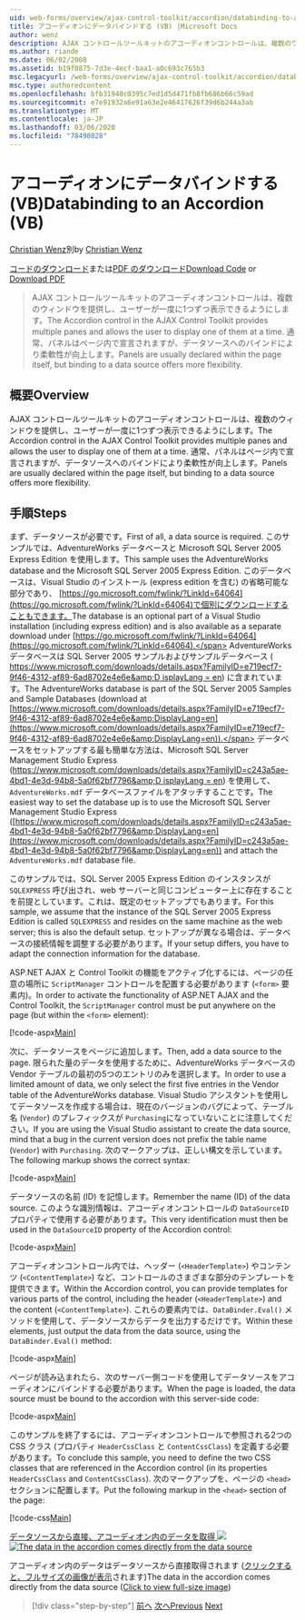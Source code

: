 ```yaml
---
uid: web-forms/overview/ajax-control-toolkit/accordion/databinding-to-an-accordion-vb
title: アコーディオンにデータバインドする (VB) |Microsoft Docs
author: wenz
description: AJAX コントロールツールキットのアコーディオンコントロールは、複数のウィンドウを提供し、ユーザーが一度に1つずつ表示できるようにします。 通常、パネルは...
ms.author: riande
ms.date: 06/02/2008
ms.assetid: b19f0875-7d3e-4ecf-baa1-a0c693c765b3
msc.legacyurl: /web-forms/overview/ajax-control-toolkit/accordion/databinding-to-an-accordion-vb
msc.type: authoredcontent
ms.openlocfilehash: bfb31940c0395c7ed1d5d471fb8fb686b66c59ad
ms.sourcegitcommit: e7e91932a6e91a63e2e46417626f39d6b244a3ab
ms.translationtype: MT
ms.contentlocale: ja-JP
ms.lasthandoff: 03/06/2020
ms.locfileid: "78498028"
---
```

# <a name="databinding-to-an-accordion-vb"></a><span data-ttu-id="77430-104">アコーディオンにデータバインドする (VB)</span><span class="sxs-lookup"><span data-stu-id="77430-104">Databinding to an Accordion (VB)</span></span>

<span data-ttu-id="77430-105">[Christian Wenz](https://github.com/wenz)別</span><span class="sxs-lookup"><span data-stu-id="77430-105">by [Christian Wenz](https://github.com/wenz)</span></span>

<span data-ttu-id="77430-106">[コードのダウンロード](https://download.microsoft.com/download/5/6/d/56d50cef-2011-4c8f-9891-7edc6dc57df9/Accordion1.vb.zip)または[PDF のダウンロード](https://download.microsoft.com/download/6/7/1/6718d452-ff89-4d3f-a90e-c74ec2d636a3/accordion1VB.pdf)</span><span class="sxs-lookup"><span data-stu-id="77430-106">[Download Code](https://download.microsoft.com/download/5/6/d/56d50cef-2011-4c8f-9891-7edc6dc57df9/Accordion1.vb.zip) or [Download PDF](https://download.microsoft.com/download/6/7/1/6718d452-ff89-4d3f-a90e-c74ec2d636a3/accordion1VB.pdf)</span></span>

> <span data-ttu-id="77430-107">AJAX コントロールツールキットのアコーディオンコントロールは、複数のウィンドウを提供し、ユーザーが一度に1つずつ表示できるようにします。</span><span class="sxs-lookup"><span data-stu-id="77430-107">The Accordion control in the AJAX Control Toolkit provides multiple panes and allows the user to display one of them at a time.</span></span> <span data-ttu-id="77430-108">通常、パネルはページ内で宣言されますが、データソースへのバインドにより柔軟性が向上します。</span><span class="sxs-lookup"><span data-stu-id="77430-108">Panels are usually declared within the page itself, but binding to a data source offers more flexibility.</span></span>

## <a name="overview"></a><span data-ttu-id="77430-109">概要</span><span class="sxs-lookup"><span data-stu-id="77430-109">Overview</span></span>

<span data-ttu-id="77430-110">AJAX コントロールツールキットのアコーディオンコントロールは、複数のウィンドウを提供し、ユーザーが一度に1つずつ表示できるようにします。</span><span class="sxs-lookup"><span data-stu-id="77430-110">The Accordion control in the AJAX Control Toolkit provides multiple panes and allows the user to display one of them at a time.</span></span> <span data-ttu-id="77430-111">通常、パネルはページ内で宣言されますが、データソースへのバインドにより柔軟性が向上します。</span><span class="sxs-lookup"><span data-stu-id="77430-111">Panels are usually declared within the page itself, but binding to a data source offers more flexibility.</span></span>

## <a name="steps"></a><span data-ttu-id="77430-112">手順</span><span class="sxs-lookup"><span data-stu-id="77430-112">Steps</span></span>

<span data-ttu-id="77430-113">まず、データソースが必要です。</span><span class="sxs-lookup"><span data-stu-id="77430-113">First of all, a data source is required.</span></span> <span data-ttu-id="77430-114">このサンプルでは、AdventureWorks データベースと Microsoft SQL Server 2005 Express Edition を使用します。</span><span class="sxs-lookup"><span data-stu-id="77430-114">This sample uses the AdventureWorks database and the Microsoft SQL Server 2005 Express Edition.</span></span> <span data-ttu-id="77430-115">このデータベースは、Visual Studio のインストール (express edition を含む) の省略可能な部分であり、 [https://go.microsoft.com/fwlink/?LinkId=64064](https://go.microsoft.com/fwlink/?LinkId=64064)で個別にダウンロードすることもできます。</span><span class="sxs-lookup"><span data-stu-id="77430-115">The database is an optional part of a Visual Studio installation (including express edition) and is also available as a separate download under [https://go.microsoft.com/fwlink/?LinkId=64064](https://go.microsoft.com/fwlink/?LinkId=64064).</span></span> <span data-ttu-id="77430-116">AdventureWorks データベースは SQL Server 2005 サンプルおよびサンプルデータベース ( [https://www.microsoft.com/downloads/details.aspx?FamilyID=e719ecf7-9f46-4312-af89-6ad8702e4e6e&amp;D isplayLang = en](https://www.microsoft.com/downloads/details.aspx?FamilyID=e719ecf7-9f46-4312-af89-6ad8702e4e6e&amp;DisplayLang=en)) に含まれています。</span><span class="sxs-lookup"><span data-stu-id="77430-116">The AdventureWorks database is part of the SQL Server 2005 Samples and Sample Databases (download at [https://www.microsoft.com/downloads/details.aspx?FamilyID=e719ecf7-9f46-4312-af89-6ad8702e4e6e&amp;DisplayLang=en](https://www.microsoft.com/downloads/details.aspx?FamilyID=e719ecf7-9f46-4312-af89-6ad8702e4e6e&amp;DisplayLang=en)).</span></span> <span data-ttu-id="77430-117">データベースをセットアップする最も簡単な方法は、Microsoft SQL Server Management Studio Express ([https://www.microsoft.com/downloads/details.aspx?FamilyID=c243a5ae-4bd1-4e3d-94b8-5a0f62bf7796&amp;D isplayLang = en](https://www.microsoft.com/downloads/details.aspx?FamilyID=c243a5ae-4bd1-4e3d-94b8-5a0f62bf7796&amp;DisplayLang=en)) を使用して、`AdventureWorks.mdf` データベースファイルをアタッチすることです。</span><span class="sxs-lookup"><span data-stu-id="77430-117">The easiest way to set the database up is to use the Microsoft SQL Server Management Studio Express ([https://www.microsoft.com/downloads/details.aspx?FamilyID=c243a5ae-4bd1-4e3d-94b8-5a0f62bf7796&amp;DisplayLang=en](https://www.microsoft.com/downloads/details.aspx?FamilyID=c243a5ae-4bd1-4e3d-94b8-5a0f62bf7796&amp;DisplayLang=en)) and attach the `AdventureWorks.mdf` database file.</span></span>

<span data-ttu-id="77430-118">このサンプルでは、SQL Server 2005 Express Edition のインスタンスが `SQLEXPRESS` 呼び出され、web サーバーと同じコンピューター上に存在することを前提としています。これは、既定のセットアップでもあります。</span><span class="sxs-lookup"><span data-stu-id="77430-118">For this sample, we assume that the instance of the SQL Server 2005 Express Edition is called `SQLEXPRESS` and resides on the same machine as the web server; this is also the default setup.</span></span> <span data-ttu-id="77430-119">セットアップが異なる場合は、データベースの接続情報を調整する必要があります。</span><span class="sxs-lookup"><span data-stu-id="77430-119">If your setup differs, you have to adapt the connection information for the database.</span></span>

<span data-ttu-id="77430-120">ASP.NET AJAX と Control Toolkit の機能をアクティブ化するには、ページの任意の場所に `ScriptManager` コントロールを配置する必要があります (`<form>` 要素内)。</span><span class="sxs-lookup"><span data-stu-id="77430-120">In order to activate the functionality of ASP.NET AJAX and the Control Toolkit, the `ScriptManager` control must be put anywhere on the page (but within the `<form>` element):</span></span>

[!code-aspx[Main](databinding-to-an-accordion-vb/samples/sample1.aspx)]

<span data-ttu-id="77430-121">次に、データソースをページに追加します。</span><span class="sxs-lookup"><span data-stu-id="77430-121">Then, add a data source to the page.</span></span> <span data-ttu-id="77430-122">限られた量のデータを使用するために、AdventureWorks データベースの Vendor テーブルの最初の5つのエントリのみを選択します。</span><span class="sxs-lookup"><span data-stu-id="77430-122">In order to use a limited amount of data, we only select the first five entries in the Vendor table of the AdventureWorks database.</span></span> <span data-ttu-id="77430-123">Visual Studio アシスタントを使用してデータソースを作成する場合は、現在のバージョンのバグによって、テーブル名 (`Vendor`) のプレフィックスが `Purchasing`になっていないことに注意してください。</span><span class="sxs-lookup"><span data-stu-id="77430-123">If you are using the Visual Studio assistant to create the data source, mind that a bug in the current version does not prefix the table name (`Vendor`) with `Purchasing`.</span></span> <span data-ttu-id="77430-124">次のマークアップは、正しい構文を示しています。</span><span class="sxs-lookup"><span data-stu-id="77430-124">The following markup shows the correct syntax:</span></span>

[!code-aspx[Main](databinding-to-an-accordion-vb/samples/sample2.aspx)]

<span data-ttu-id="77430-125">データソースの名前 (ID) を記憶します。</span><span class="sxs-lookup"><span data-stu-id="77430-125">Remember the name (ID) of the data source.</span></span> <span data-ttu-id="77430-126">このような識別情報は、アコーディオンコントロールの `DataSourceID` プロパティで使用する必要があります。</span><span class="sxs-lookup"><span data-stu-id="77430-126">This very identification must then be used in the `DataSourceID` property of the Accordion control:</span></span>

[!code-aspx[Main](databinding-to-an-accordion-vb/samples/sample3.aspx)]

<span data-ttu-id="77430-127">アコーディオンコントロール内では、ヘッダー (`<HeaderTemplate>`) やコンテンツ (`<ContentTemplate>`) など、コントロールのさまざまな部分のテンプレートを提供できます。</span><span class="sxs-lookup"><span data-stu-id="77430-127">Within the Accordion control, you can provide templates for various parts of the control, including the header (`<HeaderTemplate>`) and the content (`<ContentTemplate>`).</span></span> <span data-ttu-id="77430-128">これらの要素内では、`DataBinder.Eval()` メソッドを使用して、データソースからデータを出力するだけです。</span><span class="sxs-lookup"><span data-stu-id="77430-128">Within these elements, just output the data from the data source, using the `DataBinder.Eval()` method:</span></span>

[!code-aspx[Main](databinding-to-an-accordion-vb/samples/sample4.aspx)]

<span data-ttu-id="77430-129">ページが読み込まれたら、次のサーバー側コードを使用してデータソースをアコーディオンにバインドする必要があります。</span><span class="sxs-lookup"><span data-stu-id="77430-129">When the page is loaded, the data source must be bound to the accordion with this server-side code:</span></span>

[!code-aspx[Main](databinding-to-an-accordion-vb/samples/sample5.aspx)]

<span data-ttu-id="77430-130">このサンプルを終了するには、アコーディオンコントロールで参照される2つの CSS クラス (プロパティ `HeaderCssClass` と `ContentCssClass`) を定義する必要があります。</span><span class="sxs-lookup"><span data-stu-id="77430-130">To conclude this sample, you need to define the two CSS classes that are referenced in the Accordion control (in its properties `HeaderCssClass` and `ContentCssClass`).</span></span> <span data-ttu-id="77430-131">次のマークアップを、ページの `<head>` セクションに配置します。</span><span class="sxs-lookup"><span data-stu-id="77430-131">Put the following markup in the `<head>` section of the page:</span></span>

[!code-css[Main](databinding-to-an-accordion-vb/samples/sample6.css)]

<span data-ttu-id="77430-132">[データソースから直接、アコーディオン内のデータを取得 ![](databinding-to-an-accordion-vb/_static/image2.png)](databinding-to-an-accordion-vb/_static/image1.png)</span><span class="sxs-lookup"><span data-stu-id="77430-132">[![The data in the accordion comes directly from the data source](databinding-to-an-accordion-vb/_static/image2.png)](databinding-to-an-accordion-vb/_static/image1.png)</span></span>

<span data-ttu-id="77430-133">アコーディオン内のデータはデータソースから直接取得されます ([クリックすると、フルサイズの画像が表示](databinding-to-an-accordion-vb/_static/image3.png)されます)</span><span class="sxs-lookup"><span data-stu-id="77430-133">The data in the accordion comes directly from the data source ([Click to view full-size image](databinding-to-an-accordion-vb/_static/image3.png))</span></span>

> [!div class="step-by-step"]
> <span data-ttu-id="77430-134">[前へ](dynamically-adding-an-accordion-pane-cs.md)
> [次へ](dynamically-adding-an-accordion-pane-vb.md)</span><span class="sxs-lookup"><span data-stu-id="77430-134">[Previous](dynamically-adding-an-accordion-pane-cs.md)
[Next](dynamically-adding-an-accordion-pane-vb.md)</span></span>
